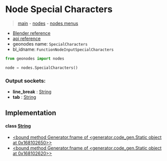 # Node Special Characters

> [main](../structure.md) - [nodes](nodes.md) - [nodes menus](nodes_menus.md)

- [Blender reference](https://docs.blender.org/manual/en/latest/modeling/geometry_nodes/text/special_characters.html)
- [api reference](https://docs.blender.org/api/current/bpy.types.FunctionNodeInputSpecialCharacters.html)
- geonodes name: `SpecialCharacters`
- bl_idname: `FunctionNodeInputSpecialCharacters`

```python
from geonodes import nodes

node = nodes.SpecialCharacters()
```

### Output sockets:

- **line_break** : [String](String.md)
- **tab** : [String](String.md)

## Implementation

#### class [String](String.md)

 - [<bound method Generator.fname of <generator.code_gen.Static object at 0x168102650>>](String.md#LineBreak-staticmethod)
 - [<bound method Generator.fname of <generator.code_gen.Static object at 0x168102620>>](String.md#Tab-staticmethod)
